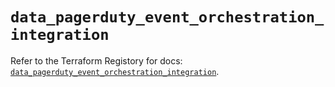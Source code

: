 # `data_pagerduty_event_orchestration_integration`

Refer to the Terraform Registory for docs: [`data_pagerduty_event_orchestration_integration`](https://registry.terraform.io/providers/pagerduty/pagerduty/3.4.0/docs/data-sources/event_orchestration_integration).
